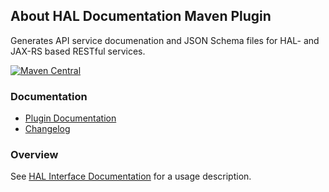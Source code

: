 ## About HAL Documentation Maven Plugin

Generates API service documenation and JSON Schema files for HAL- and JAX-RS based RESTful services.

[![Maven Central](https://img.shields.io/maven-central/v/io.wcm.caravan.maven.plugins/hal-docs-maven-plugin)](https://repo1.maven.org/maven2/io/wcm/caravan/maven/plugins/hal-docs-maven-plugin)


### Documentation

* [Plugin Documentation][plugindocs]
* [Changelog][changelog]


### Overview

See [HAL Interface Documentation][hal-docs] for a usage description.


[plugindocs]: plugin-info.html
[changelog]: changes-report.html
[hal-docs]: https://caravan.wcm.io/hal/docs/
